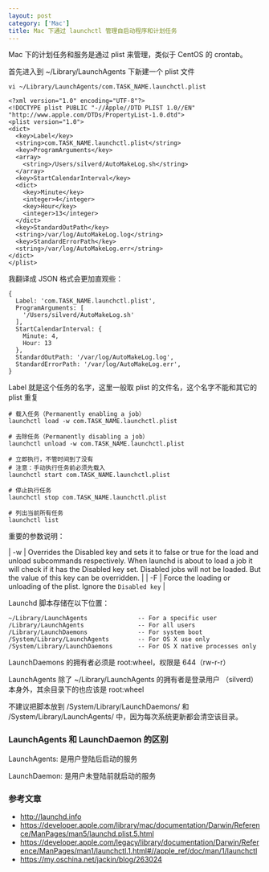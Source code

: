 ```yaml
---
layout: post
category: ['Mac']
title: Mac 下通过 launchctl 管理自启动程序和计划任务
---
```


Mac 下的计划任务和服务是通过 plist 来管理，类似于 CentOS 的 crontab。

首先进入到 ~/Library/LaunchAgents 下新建一个 plist 文件

    vi ~/Library/LaunchAgents/com.TASK_NAME.launchctl.plist

    <?xml version="1.0" encoding="UTF-8"?>
    <!DOCTYPE plist PUBLIC "-//Apple//DTD PLIST 1.0//EN" "http://www.apple.com/DTDs/PropertyList-1.0.dtd">
    <plist version="1.0">
    <dict>
      <key>Label</key>
      <string>com.TASK_NAME.launchctl.plist</string>
      <key>ProgramArguments</key>
      <array>
        <string>/Users/silverd/AutoMakeLog.sh</string>
      </array>
      <key>StartCalendarInterval</key>
      <dict>
        <key>Minute</key>
        <integer>4</integer>
        <key>Hour</key>
        <integer>13</integer>
      </dict>
      <key>StandardOutPath</key>
      <string>/var/log/AutoMakeLog.log</string>
      <key>StandardErrorPath</key>
      <string>/var/log/AutoMakeLog.err</string>
    </dict>
    </plist>

我翻译成 JSON 格式会更加直观些：

    {
      Label: 'com.TASK_NAME.launchctl.plist',
      ProgramArguments: [
        '/Users/silverd/AutoMakeLog.sh'
      ],
      StartCalendarInterval: {
        Minute: 4,
        Hour: 13
      },
      StandardOutPath: '/var/log/AutoMakeLog.log',
      StandardErrorPath: '/var/log/AutoMakeLog.err',
    }

Label 就是这个任务的名字，这里一般取 plist 的文件名，这个名字不能和其它的 plist 重复

    # 载入任务（Permanently enabling a job）
    launchctl load -w com.TASK_NAME.launchctl.plist

    # 去除任务（Permanently disabling a job）
    launchctl unload -w com.TASK_NAME.launchctl.plist

    # 立即执行，不管时间到了没有
    # 注意：手动执行任务前必须先载入
    launchctl start com.TASK_NAME.launchctl.plist

    # 停止执行任务
    launchctl stop com.TASK_NAME.launchctl.plist

    # 列出当前所有任务
    launchctl list

重要的参数说明：

| -w | Overrides the Disabled key and sets it to false or true for the load and unload subcommands respectively. When launchd is about to load a job it will check if it has the Disabled key set. Disabled jobs will not be loaded. But   the value of this key can be overridden. |
| -F | Force the loading or unloading of the plist. Ignore the `Disabled key` |

Launchd 脚本存储在以下位置：

    ~/Library/LaunchAgents              -- For a specific user
    /Library/LaunchAgents               -- For all users  
    /Library/LaunchDaemons              -- For system boot
    /System/Library/LaunchAgents        -- For OS X use only
    /System/Library/LaunchDaemons       -- For OS X native processes only

LaunchDaemons 的拥有者必须是 root:wheel，权限是 644（rw-r-r）

LaunchAgents 除了 ~/Library/LaunchAgents 的拥有者是登录用户 （silverd）本身外，其余目录下的也应该是 root:wheel

不建议把脚本放到 /System/Library/LaunchDaemons/ 和 /System/Library/LaunchAgents/ 中，因为每次系统更新都会清空该目录。

### LaunchAgents 和 LaunchDaemon 的区别

LaunchAgents: 是用户登陆后启动的服务

LaunchDaemon: 是用户未登陆前就启动的服务

### 参考文章

- <http://launchd.info>
- <https://developer.apple.com/library/mac/documentation/Darwin/Reference/ManPages/man5/launchd.plist.5.html>
- <https://developer.apple.com/legacy/library/documentation/Darwin/Reference/ManPages/man1/launchctl.1.html#//apple_ref/doc/man/1/launchctl>
- <https://my.oschina.net/jackin/blog/263024>


